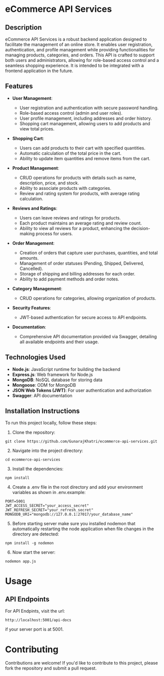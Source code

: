 # eCommerce API Services

## Description
eCommerce API Services is a robust backend application designed to facilitate the management of an online store. It enables user registration, authentication, and 
profile management while providing functionalities for managing products, categories, and orders. This API is crafted to support both users and administrators, allowing 
for role-based access control and a seamless shopping experience. It is intended to be integrated with a frontend application in the future.

## Features
- **User Management**: 
  - User registration and authentication with secure password handling.
  - Role-based access control (admin and user roles).
  - User profile management, including addresses and order history.
  - Shopping cart management, allowing users to add products and view total prices.

- **Shopping Cart**: 
  - Users can add products to their cart with specified quantities.
  - Automatic calculation of the total price in the cart.
  - Ability to update item quantities and remove items from the cart.

- **Product Management**: 
  - CRUD operations for products with details such as name, description, price, and stock.
  - Ability to associate products with categories.
  - Review and rating system for products, with average rating calculation.

- **Reviews and Ratings**: 
  - Users can leave reviews and ratings for products.
  - Each product maintains an average rating and review count.
  - Ability to view all reviews for a product, enhancing the decision-making process for users.

- **Order Management**: 
  - Creation of orders that capture user purchases, quantities, and total amounts.
  - Management of order statuses (Pending, Shipped, Delivered, Cancelled).
  - Storage of shipping and billing addresses for each order.
  - Ability to add payment methods and order notes.

- **Category Management**: 
  - CRUD operations for categories, allowing organization of products.

- **Security Features**: 
  - JWT-based authentication for secure access to API endpoints.

- **Documentation**: 
  - Comprehensive API documentation provided via Swagger, detailing all available endpoints and their usage.

## Technologies Used
- **Node.js**: JavaScript runtime for building the backend
- **Express.js**: Web framework for Node.js
- **MongoDB**: NoSQL database for storing data
- **Mongoose**: ODM for MongoDB
- **JSON Web Tokens (JWT)**: For user authentication and authorization
- **Swagger**: API documentation

## Installation Instructions
To run this project locally, follow these steps:

1. Clone the repository:
  ```
git clone https://github.com/GunarajKhatri/ecommerce-api-services.git
  ```
2. Navigate into the project directory:
 ```
cd ecommerce-api-services
```
3. Install the dependencies:
```
npm install
```
4. Create a .env file in the root directory and add your environment variables as shown in .env.example:
```
PORT=5001
JWT_ACCESS_SECRET="your_access_secret"
JWT_REFRESH_SECRET="your_refresh_secret"
MONGODB_URI="mongodb://127.0.0.1:27017/your_database_name"
```
5. Before starting server make sure you installed nodemon that automatically restarting the node application when file changes in the directory are detected:
```
npm install -g nodemon
```
6. Now start the server:
```
nodemon app.js
```
# Usage

## API Endpoints
For API Endpints, visit the url:
```
http://localhost:5001/api-docs
```
if your server port is at 5001.

# Contributing
Contributions are welcome! If you'd like to contribute to this project, please fork the repository and submit a pull request.


